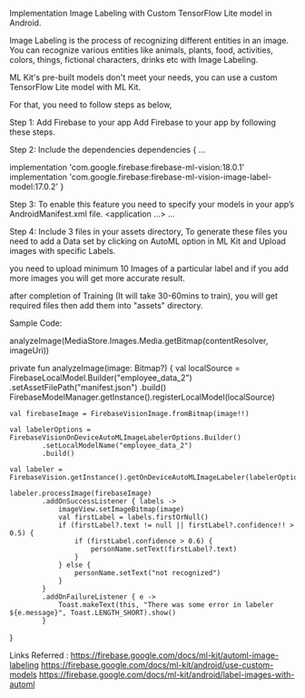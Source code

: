 Implementation Image Labeling with Custom TensorFlow Lite model in Android.

Image Labeling is the process of recognizing different entities in an image.
You can recognize various entities like animals, plants, food, activities, colors, things, fictional characters, drinks etc with Image Labeling.

ML Kit's pre-built models don't meet your needs, you can use a custom TensorFlow Lite model with ML Kit.


For that, you need to follow steps as below,

Step 1: Add Firebase to your app
Add Firebase to your app by following these steps.

Step 2: Include the dependencies
dependencies {
  ...
    
  implementation 'com.google.firebase:firebase-ml-vision:18.0.1'
  implementation 'com.google.firebase:firebase-ml-vision-image-label-model:17.0.2'
}

Step 3: To enable this feature you need to specify your models in your app’s AndroidManifest.xml file.
<application ...>
  ...
  <meta-data
      android:name="com.google.firebase.ml.vision.DEPENDENCIES"
      android:value="label" />
</application>

Step 4: Include 3 files in your assets directory,
To generate these files you need to add a Data set by clicking on AutoML option in ML Kit and Upload images with specific Labels.


you need to upload minimum 10 Images of a particular label and if you add more images you will get more accurate result.

after completion of Training (It will take 30-60mins to train), you will get required files then add them into "assets" directory. 


Sample Code: 

analyzeImage(MediaStore.Images.Media.getBitmap(contentResolver, imageUri))

private fun analyzeImage(image: Bitmap?) {
    val localSource = FirebaseLocalModel.Builder("employee_data_2")
            .setAssetFilePath("manifest.json")
            .build()
    FirebaseModelManager.getInstance().registerLocalModel(localSource)

    val firebaseImage = FirebaseVisionImage.fromBitmap(image!!)

    val labelerOptions = FirebaseVisionOnDeviceAutoMLImageLabelerOptions.Builder()
            .setLocalModelName("employee_data_2")
            .build()

    val labeler = FirebaseVision.getInstance().getOnDeviceAutoMLImageLabeler(labelerOptions)

    labeler.processImage(firebaseImage)
            .addOnSuccessListener { labels ->
                imageView.setImageBitmap(image)
                val firstLabel = labels.firstOrNull()
                if (firstLabel?.text != null || firstLabel?.confidence!! > 0.5) {
                    if (firstLabel.confidence > 0.6) {
                        personName.setText(firstLabel?.text)
                    }
                } else {
                    personName.setText("not recognized")
                }
            }
            .addOnFailureListener { e ->
                Toast.makeText(this, "There was some error in labeler ${e.message}", Toast.LENGTH_SHORT).show()
            }

}




Links Referred :
https://firebase.google.com/docs/ml-kit/automl-image-labeling
https://firebase.google.com/docs/ml-kit/android/use-custom-models
https://firebase.google.com/docs/ml-kit/android/label-images-with-automl
